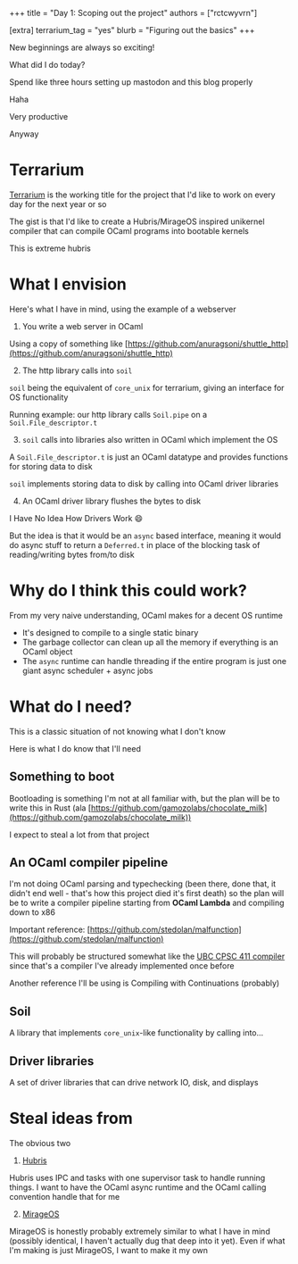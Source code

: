 +++
title = "Day 1: Scoping out the project"
authors = ["rctcwyvrn"]

[extra]
terrarium_tag = "yes"
blurb = "Figuring out the basics"
+++

New beginnings are always so exciting!

What did I do today?

Spend like three hours setting up mastodon and this blog properly

Haha

Very productive

Anyway

# Terrarium

[Terrarium](https://github.com/rctcwyvrn/terrarium) is the working title for the project that I'd like to work on every day for the next year or so

The gist is that I'd like to create a Hubris/MirageOS inspired unikernel compiler that can compile OCaml programs into bootable kernels

This is extreme hubris

# What I envision

Here's what I have in mind, using the example of a webserver

1. You write a web server in OCaml

Using a copy of something like [https://github.com/anuragsoni/shuttle_http](https://github.com/anuragsoni/shuttle_http) 

2. The http library calls into `soil`

`soil` being the equivalent of `core_unix` for terrarium, giving an interface for OS functionality

Running example: our http library calls `Soil.pipe` on a `Soil.File_descriptor.t`

3. `soil` calls into libraries also written in OCaml which implement the OS

A `Soil.File_descriptor.t` is just an OCaml datatype and provides functions for storing data to disk

`soil` implements storing data to disk by calling into OCaml driver libraries

4. An OCaml driver library flushes the bytes to disk 

I Have No Idea How Drivers Work :smile:

But the idea is that it would be an `async` based interface, meaning it would do async stuff to return a `Deferred.t` in place of the blocking task of reading/writing bytes from/to disk

# Why do I think this could work?

From my very naive understanding, OCaml makes for a decent OS runtime
- It's designed to compile to a single static binary
- The garbage collector can clean up all the memory if everything is an OCaml object
- The `async` runtime can handle threading if the entire program is just one giant async scheduler + async jobs

# What do I need?

This is a classic situation of not knowing what I don't know

Here is what I do know that I'll need

## Something to boot

Bootloading is something I'm not at all familiar with, but the plan will be to write this in Rust (ala [https://github.com/gamozolabs/chocolate_milk](https://github.com/gamozolabs/chocolate_milk))

I expect to steal a lot from that project

## An OCaml compiler pipeline

I'm not doing OCaml parsing and typechecking (been there, done that, it didn't end well - that's how this project died it's first death) so the plan will be to write a compiler pipeline starting from **OCaml Lambda** and compiling down to x86

Important reference: [https://github.com/stedolan/malfunction](https://github.com/stedolan/malfunction)

This will probably be structured somewhat like the [UBC CPSC 411 compiler](https://github.com/cpsc411/cpsc411-book) since that's a compiler I've already implemented once before

Another reference I'll be using is Compiling with Continuations (probably)

## Soil

A library that implements `core_unix`-like functionality by calling into...

## Driver libraries

A set of driver libraries that can drive network IO, disk, and displays

# Steal ideas from

The obvious two
1. [Hubris](https://hubris.oxide.computer/reference/) 

Hubris uses IPC and tasks with one supervisor task to handle running things. I want to have the OCaml async runtime and the OCaml calling convention handle that for me

2. [MirageOS](https://mirage.io/) 

MirageOS is honestly probably extremely similar to what I have in mind (possibly identical, I haven't actually dug that deep into it yet). Even if what I'm making is just MirageOS, I want to make it my own